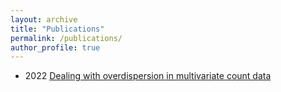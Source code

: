 ```yaml
---
layout: archive
title: "Publications"
permalink: /publications/
author_profile: true
---
```


* 2022 [Dealing with overdispersion in multivariate count data](https://doi.org/10.1016/j.csda.2022.107447)

